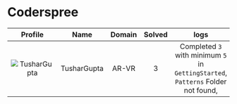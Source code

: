 
Coderspree
==========
  
  

|Profile|Name|Domain|Solved|logs|
| :---: | :---: | :---: | :---: | :---: |
|![TusharGupta](https://avatars.githubusercontent.com/u/84376218?v=4&s=100)|TusharGupta|AR-VR|3|Completed `3` with minimum `5` in `GettingStarted`, `Patterns` Folder not found, |
